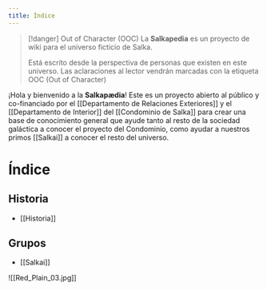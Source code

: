 ```yaml
---
title: Índice
---
```

> [!danger] Out of Character (OOC)
> La **Salkapedia** es un proyecto de wiki para el universo ficticio de Salka.
> 
> Está escrito desde la perspectiva de personas que existen en este universo. Las aclaraciones al lector vendrán marcadas con la etiqueta OOC (Out of Character)

¡Hola y bienvenido a la **Salkapædia**! Este es un proyecto abierto al público y co-financiado por el [[Departamento de Relaciones Exteriores]] y el [[Departamento de Interior]] del [[Condominio de Salka]] para crear una base de conocimiento general que ayude tanto al resto de la sociedad galáctica a conocer el proyecto del Condominio, como ayudar a nuestros primos [[Salkai]] a conocer el resto del universo.

# Índice

## Historia

- [[Historia]]

## Grupos
 - [[Salkai]]


![[Red_Plain_03.jpg]]